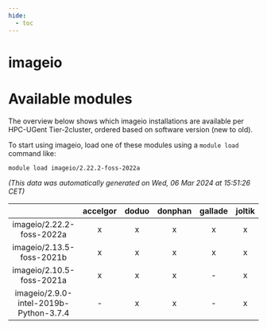 ```yaml
---
hide:
  - toc
---
```


imageio
=======

# Available modules


The overview below shows which imageio installations are available per HPC-UGent Tier-2cluster, ordered based on software version (new to old).

To start using imageio, load one of these modules using a `module load` command like:

```shell
module load imageio/2.22.2-foss-2022a
```

*(This data was automatically generated on Wed, 06 Mar 2024 at 15:51:26 CET)*  

| |accelgor|doduo|donphan|gallade|joltik|skitty|
| :---: | :---: | :---: | :---: | :---: | :---: | :---: |
|imageio/2.22.2-foss-2022a|x|x|x|x|x|x|
|imageio/2.13.5-foss-2021b|x|x|x|x|x|x|
|imageio/2.10.5-foss-2021a|x|x|x|-|x|x|
|imageio/2.9.0-intel-2019b-Python-3.7.4|-|x|x|-|x|x|
